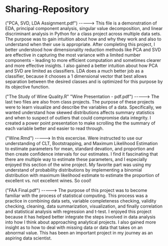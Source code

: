 # Sharing-Repository

("PCA, SVD, LDA Assignment.pdf") -----> 
This file is a demonstration of EDA, principal component analysis, singular value decomposition, and linear discriminant analysis in Python
for a class project across multiple data sets. The purpose was to gain intuition about how and why they work and also to understand when their use is appropriate. After completing this project, I better understood how dimensionality reduction methods like PCA and SVD are effective in capturing the most variance with a limited number components - leading to more efficient computation and sometimes clearer and more effective insights. I also gained a better intuition about how PCA and SVD are limited as classifiers. LDA does a much better job as a classifier, because it chooses a 1 dimensional vector that best allows separation between the desired classes and is optimized for this purpose by its objective function. 

("The Study of Wine Quality.R"
"Wine Presentation - pdf.pdf") ----->
The last two files are also from class projects. The purpose of these projects were to learn visualize and describe the variables of a data. 
Specifically, we wanted understand how skewed distributions affects summary statistics and when to suspect of outliers that could compromise
data integrity. I created a power point presentation to make scrolling the the summary of each variable better and easier to read through. 

("Wine.Rmd") -----> 
In this excercise. Were instructed to use our understanding of CLT, Bootstrapping, and Maximum Likelihood Estimation to estimate parameters for mean, standard devation, and proportion and then create confidence intervals for our estimates.  I find it fascinating that there are multiple way to estimate these parameters, and I especially enjoyed this section of the wine project. My favorite part was using my understand of probability distributions by implementing a binomial distribution with maximum likelihood estimate to estimate the proportion of excellent vs. not excellent wines. So cool! 

("FAA Final.pdf") ----->
The purpose of this project was to become familiar with the process of statistical computing. This process was a practice in combining data sets, variable completeness checking, validity checking, cleaning, data summarization, visualization, and finally correlation and statistical analysis with regression and t-test. I enjoyed this project because it has helped better integrate the steps involved in data analysis into how I think about approaching analytical projects. I also gained more insight as to how to deal with missing data or data that takes on an abnormal value. This has been an important project in my journey as an aspiring data scientist. 
